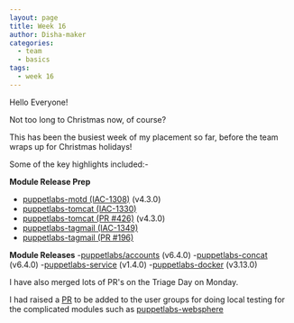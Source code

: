 ```yaml
---
layout: page
title: Week 16
author: Disha-maker
categories:
  - team
  - basics
tags:
  - week 16
---
```


Hello Everyone!

Not too long to Christmas now, of course?

This has been the busiest week of my placement so far, before the team wraps up for Christmas holidays!

Some of the key highlights included:-

**Module Release Prep**
- [puppetlabs-motd (IAC-1308)](https://tickets.puppetlabs.com/browse/IAC-1308) (v4.3.0)
- [puppetlabs-tomcat (IAC-1330)](https://tickets.puppetlabs.com/browse/IAC-1330)
- [puppetlabs-tomcat (PR #426)](https://github.com/puppetlabs/puppetlabs-tomcat/pull/426) (v4.3.0)
- [puppetlabs-tagmail (IAC-1349)](https://tickets.puppetlabs.com/browse/IAC-1349)
- [puppetlabs-tagmail (PR #196)](https://github.com/puppetlabs/puppetlabs-tagmail/pull/196)

**Module Releases**
-[puppetlabs/accounts](https://forge.puppet.com/puppetlabs/accounts) (v6.4.0)
-[puppetlabs-concat](https://forge.puppet.com/modules/puppetlabs/concat) (v6.4.0)
-[puppetlabs-service](https://forge.puppet.com/modules/puppetlabs/service) (v1.4.0)
-[puppetlabs-docker](https://forge.puppet.com/modules/puppetlabs/docker) (v3.13.0)

I have also merged lots of PR's on the Triage Day on Monday.

I had raised a [PR](https://github.com/puppetlabs/puppetlabs-modules/pull/10183) to be added to the user groups for doing local testing for the complicated modules such as [puppetlabs-websphere](https://github.com/puppetlabs/puppetlabs-websphere_application_server)